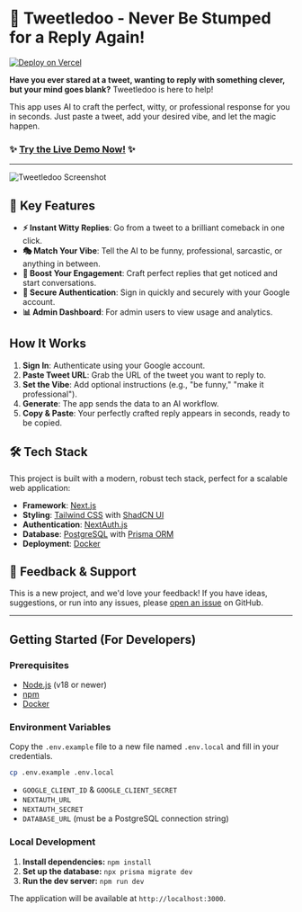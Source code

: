 # 🤖 Tweetledoo - Never Be Stumped for a Reply Again!

[![Deploy on Vercel](https://vercel.com/button)](https://vercel.com/new/clone?repository-url=https%3A%2F%2Fgithub.com%2Fflipbytes-dk%2Ftweet_responder)

**Have you ever stared at a tweet, wanting to reply with something clever, but your mind goes blank?** Tweetledoo is here to help!

This app uses AI to craft the perfect, witty, or professional response for you in seconds. Just paste a tweet, add your desired vibe, and let the magic happen.

### ✨ **[Try the Live Demo Now!](https://tweetledoo.vigyoti.ai/)** ✨

---

![Tweetledoo Screenshot](https://i.imgur.com/your-screenshot.png) <!-- TODO: Replace with a real screenshot or GIF of your app -->

## 🚀 Key Features

- **⚡️ Instant Witty Replies**: Go from a tweet to a brilliant comeback in one click.
- **🎭 Match Your Vibe**: Tell the AI to be funny, professional, sarcastic, or anything in between.
- **🚀 Boost Your Engagement**: Craft perfect replies that get noticed and start conversations.
- **🔐 Secure Authentication**: Sign in quickly and securely with your Google account.
- **📊 Admin Dashboard**: For admin users to view usage and analytics.

## How It Works

1.  **Sign In**: Authenticate using your Google account.
2.  **Paste Tweet URL**: Grab the URL of the tweet you want to reply to.
3.  **Set the Vibe**: Add optional instructions (e.g., "be funny," "make it professional").
4.  **Generate**: The app sends the data to an AI workflow.
5.  **Copy & Paste**: Your perfectly crafted reply appears in seconds, ready to be copied.

## 🛠️ Tech Stack

This project is built with a modern, robust tech stack, perfect for a scalable web application:

- **Framework**: [Next.js](https://nextjs.org/)
- **Styling**: [Tailwind CSS](https://tailwindcss.com/) with [ShadCN UI](https://ui.shadcn.com/)
- **Authentication**: [NextAuth.js](https://next-auth.js.org/)
- **Database**: [PostgreSQL](https://www.postgresql.org/) with [Prisma ORM](https://www.prisma.io/)
- **Deployment**: [Docker](https://www.docker.com/)

## 💬 Feedback & Support

This is a new project, and we'd love your feedback! If you have ideas, suggestions, or run into any issues, please [open an issue](https://github.com/flipbytes-dk/tweet_responder/issues) on GitHub.

---

## Getting Started (For Developers)

### Prerequisites

- [Node.js](https://nodejs.org/) (v18 or newer)
- [npm](https://www.npmjs.com/)
- [Docker](https://www.docker.com/)

### Environment Variables

Copy the `.env.example` file to a new file named `.env.local` and fill in your credentials.

```bash
cp .env.example .env.local
```

- `GOOGLE_CLIENT_ID` & `GOOGLE_CLIENT_SECRET`
- `NEXTAUTH_URL`
- `NEXTAUTH_SECRET`
- `DATABASE_URL` (must be a PostgreSQL connection string)

### Local Development

1.  **Install dependencies:** `npm install`
2.  **Set up the database:** `npx prisma migrate dev`
3.  **Run the dev server:** `npm run dev`

The application will be available at `http://localhost:3000`.
